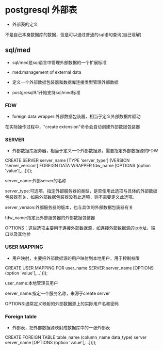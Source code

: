 ﻿
# postgresql 外部表

- 外部表的定义

不是自己本身数据库的数据，但是可以通过普通的sql语句查询(自己理解)

## sql/med

- sql/med是sql语言中管理外部数据的一个扩展标准

- med:management of  external data 

- 定义一个外部数据包装器和数据库连接类型管理外部数据

- postgresql9.1开始支持sql/med标准

### FDW

- foreign data wrapper:外部数据包装器，相当于定义外部数据库驱动

在实际操作过程中，"create extension"命令会自动创建外部数据包装器

### SERVER

- 外部数据库服务器，相当于定义一个外部数据源，需要指定外部数据源的FDW

CREATE SERVER server_name [TYPE 'server_type'] [VERSION 'server_version']  FOREIGN DATA WRAPPER fdw_name [OPTIONS (option 'value'[,...])]);

server_name:外部server的名称

server_type:可选项，指定外部服务器的类型，是否使用此选项与具体的外部数据包装器有关，如果外部数据包装器没有此选项，则不需要定义此选项。

server_version:外部服务器的版本，也与具体的外部数据包装器有关

fdw_name:指定此外部服务器的外部数据包装器

OPTIONS：这些选项主要用于连接外部数据源，如连接外部数据源的ip地址，端口以及其他参

### USER MAPPING 

- 用户映射，主要把外部数据源的用户映射到本地用户，用于控制权限

CREATE USER MAPPING FOR user_name SERVER server_name [OPTIONS (option 'value'[,...])]);

user_name:本地管理员用户

server_name:指定一个服务名称，来源于create server

OPTIONS:通常定义映射的外部数据源上的实际用户名和密码

### Foreign table

- 外部表，把外部数据源映射成数据库中的一张外部表

CREATE FOREIGN TABLE table_name (column_name data_type) server server_name [OPTIONS (option 'value'[,...])]);


